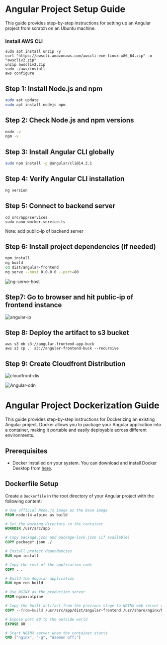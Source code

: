 # Angular Project Setup Guide

This guide provides step-by-step instructions for setting up an Angular project from scratch on an Ubuntu machine.
### Install AWS CLI 
````
sudo apt install unzip -y
curl "https://awscli.amazonaws.com/awscli-exe-linux-x86_64.zip" -o "awscliv2.zip"
unzip awscliv2.zip
sudo ./aws/install
aws configure
````

## Step 1: Install Node.js and npm

```bash
sudo apt update
sudo apt install nodejs npm
```
## Step 2: Check Node.js and npm versions

```bash
node -v
npm -v
```
## Step 3: Install Angular CLI globally
```bash
sudo npm install -g @angular/cli@14.2.1
```
## Step 4: Verify Angular CLI installation
```bash
ng version
```
## Step 5: Connect to backend server
````
cd src/app/services
sudo nano worker.service.ts
````
Note: add public-ip of backend server

## Step 6: Install project dependencies (if needed)

```bash
npm install
ng build 
cd dist/angular-frontend
ng serve --host 0.0.0.0 --port=80
```

![ng-serve-host](https://github.com/abhipraydhoble/Project-Angular-App/assets/122669982/6e07ffc0-6c54-403c-9e86-62cd85f898fa)


## Step7: Go to browser and hit public-ip of frontend instance


![angular-ip](https://github.com/abhipraydhoble/Project-Angular-App/assets/122669982/bac432e1-9f04-4b7d-81c9-8ed8e879793b)


## Step 8: Deploy the artifact to s3 bucket
````
aws s3 mb s3://angular-frontend-app-buck
aws s3 cp .  s3://angular-frontend-buck --recursive
````
## Step 9: Create Cloudfront Distribution

![cloudfront-dis](https://github.com/abhipraydhoble/Project-Angular-App/assets/122669982/b7734aee-4c8d-4cb7-a4a2-b2334399ddd8)




![Angular-cdn](https://github.com/abhipraydhoble/Project-Angular-App/assets/122669982/aba82b3f-ca43-4a34-9a4e-89a4db42f7c2)

# Angular Project Dockerization Guide

This guide provides step-by-step instructions for Dockerizing an existing Angular project. Docker allows you to package your Angular application into a container, making it portable and easily deployable across different environments.

## Prerequisites

- Docker installed on your system. You can download and install Docker Desktop from [here](https://docs.docker.com/engine/install/).

## Dockerfile Setup

Create a `Dockerfile` in the root directory of your Angular project with the following content:

```Dockerfile
# Use official Node.js image as the base image
FROM node:14-alpine as build

# Set the working directory in the container
WORKDIR /usr/src/app

# Copy package.json and package-lock.json (if available)
COPY package*.json ./

# Install project dependencies
RUN npm install

# Copy the rest of the application code
COPY . .

# Build the Angular application
RUN npm run build 

# Use NGINX as the production server
FROM nginx:alpine

# Copy the built artifact from the previous stage to NGINX web server directory
COPY --from=build /usr/src/app/dist/angular-frontend /usr/share/nginx/html

# Expose port 80 to the outside world
EXPOSE 80

# Start NGINX server when the container starts
CMD ["nginx", "-g", "daemon off;"]

